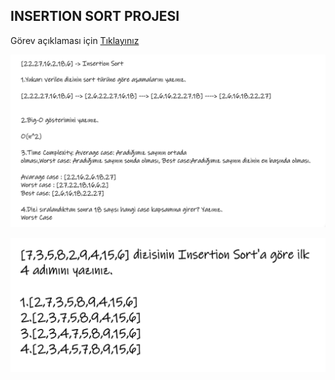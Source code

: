 ## INSERTION SORT PROJESI
Görev açıklaması için [Tıklayınız](https://app.patika.dev/courses/veri-yapilari-ve-algoritmalar/insertion-sort-proje)

![ınsertionsort1](insertionsort1.png)

![insertionsort2](insertionsort2.png)